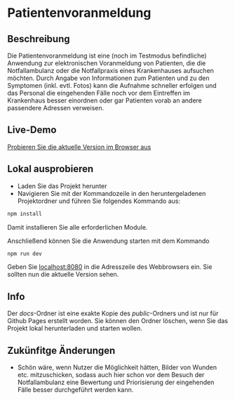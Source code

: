 # Patientenvoranmeldung

## Beschreibung
Die Patientenvoranmeldung ist eine (noch im Testmodus befindliche) Anwendung
zur elektronischen Voranmeldung von Patienten, die die Notfallambulanz oder die Notfallpraxis
eines Krankenhauses aufsuchen möchten. Durch Angabe von Informationen zum Patienten und zu den
Symptomen (inkl. evtl. Fotos) kann die Aufnahme schneller erfolgen und das Personal die eingehenden Fälle
noch vor dem Eintreffen im Krankenhaus besser einordnen oder gar Patienten vorab an andere passendere Adressen verweisen.

## Live-Demo

[Probieren Sie die aktuelle Version im Browser aus](https://moritzott.github.io/patientenvoranmeldung/)


## Lokal ausprobieren

* Laden Sie das Projekt herunter
* Navigieren Sie mit der Kommandozeile 
in den heruntergeladenen Projektordner
und führen Sie folgendes Kommando aus:

```bash
npm install
```
Damit installieren Sie alle erforderlichen Module.

Anschließend können Sie die Anwendung starten mit dem Kommando

```bash
npm run dev
```

Geben Sie [localhost:8080](http://localhost:8080) in die Adresszeile des Webbrowsers ein. Sie sollten nun die aktuelle Version sehen.



## Info
Der *docs*-Ordner ist eine exakte Kopie des *public*-Ordners und ist nur
für Github Pages erstellt worden. Sie können den Ordner löschen, wenn Sie
das Projekt lokal herunterladen und starten wollen.

## Zukünfitge Änderungen
* Schön wäre, wenn Nutzer die Möglichkeit hätten, Bilder von Wunden etc. mitzuschicken, sodass auch hier schon vor dem Besuch der Notfallambulanz eine Bewertung und Priorisierung der eingehenden Fälle besser durchgeführt werden kann.

